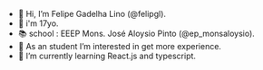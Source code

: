 - 👋 Hi, I’m Felipe Gadelha Lino (@felipgl).
- 👦 i'm 17yo.
- 📚 school : EEEP Mons. José Aloysio Pinto (@ep_monsaloysio).
- 👀 As an student I’m interested in get more experience.
- 🌱 I’m currently learning React.js and typescript.

<!---
felipe-gl18/felipe-gl18 is a ✨ special ✨ repository because its `README.md` (this file) appears on your GitHub profile.
You can click the Preview link to take a look at your changes.
--->
